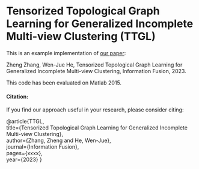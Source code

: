 # Tensorized Topological Graph Learning for Generalized Incomplete Multi-view Clustering (TTGL)
This is an example implementation of [our paper](https://ieeexplore.ieee.org/document/9089264):

Zheng Zhang, Wen-Jue He, Tensorized Topological Graph Learning for Generalized Incomplete Multi-view Clustering, Information Fusion, 2023.

This code has been evaluated on Matlab 2015.

#### Citation:

If you find our approach useful in your research, please consider citing:

@article{TTGL,  
  title={Tensorized Topological Graph Learning for Generalized Incomplete Multi-view Clustering},  
  author={Zhang, Zheng and He, Wen-Jue},  
  journal={Information Fusion},  
  pages={xxxx},  
  year={2023}
}
